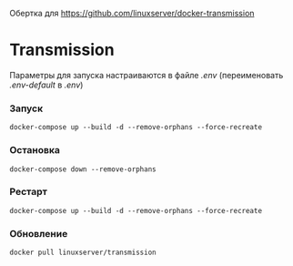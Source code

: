Обертка для https://github.com/linuxserver/docker-transmission

# Transmission
Параметры для запуска настраиваются в файле *.env* (переименовать *.env-default* в *.env*)  

### Запуск  
```
docker-compose up --build -d --remove-orphans --force-recreate
```

### Остановка  
```
docker-compose down --remove-orphans
```

### Рестарт
```
docker-compose up --build -d --remove-orphans --force-recreate
```

### Обновление 
```
docker pull linuxserver/transmission
```
